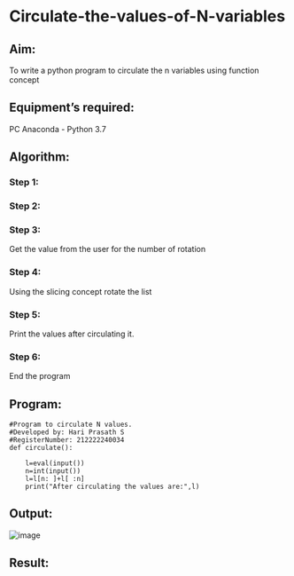 # Circulate-the-values-of-N-variables
## Aim:
To write a python program to circulate the n variables using function concept
## Equipment’s required:
PC
Anaconda - Python 3.7
## Algorithm: 
### Step 1: 
### Step 2: 
### Step 3: 
Get the value from the user for the number of rotation
### Step 4: 
Using the slicing concept rotate the list

### Step 5: 
Print the values after circulating it.
### Step 6: 
End the program

## Program:
```
#Program to circulate N values.
#Developed by: Hari Prasath S
#RegisterNumber: 212222240034
def circulate():
    
    l=eval(input())
    n=int(input())
    l=l[n: ]+l[ :n]
    print("After circulating the values are:",l)
```
## Output:

![image](https://github.com/hariprasath5106/Circulate-the-values-of-N-variables/assets/111515488/0bd7a713-ce0f-4d46-812d-a97ee9573a7f)

## Result:
